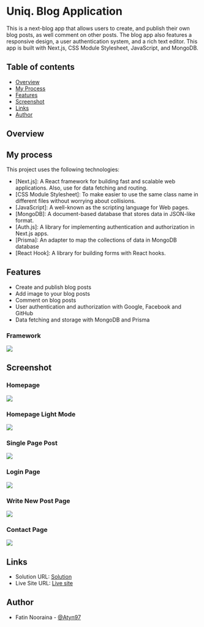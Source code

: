 # Uniq. Blog Application
This is a next-blog app that allows users to create, and publish their own blog posts, as well comment on other posts. The blog app also features a responsive design, a user authentication system, and a rich text editor. This app is built with Next.js, CSS Module Stylesheet, JavaScript, and MongoDB. 

## Table of contents

- [Overview](#overview)
- [My Process](#my-process)
- [Features](#features)
- [Screenshot](#screenshot)
- [Links](#links)
- [Author](#author)

## Overview

## My process


This project uses the following technologies:

- [Next.js]: A React framework for building fast and scalable web applications. Also, use for data fetching and routing.
- [CSS Module Stylesheet]:  To make easier to use the same class name in different files without worrying about collisions.
- [JavaScript]: A well-known as the scripting language for Web pages.
- [MongoDB]: A document-based database that stores data in JSON-like format.
- [Auth.js]: A library for implementing authentication and authorization in Next.js apps.
- [Prisma]: An adapter to map the collections of data in MongoDB database
- [React Hook]: A library for building forms with React hooks.

## Features

- Create and publish blog posts
- Add image to your blog posts
- Comment on blog posts
- User authentication and authorization with Google, Facebook and GitHub
- Data fetching and storage with MongoDB and Prisma

### Framework

![](./framework.png)

## Screenshot

### Homepage

![](./Homepage.png)

### Homepage Light Mode

![](./Light-mode.png)

### Single Page Post

![](./single-post.png)

### Login Page

![](./login.png)

### Write New Post Page

![](./write-new-post.png)

### Contact Page

![](./contact-page.png)


## Links

- Solution URL: [Solution](https://github.com/Atyn97/uniq-blog-app)
- Live Site URL: [Live site]()




## Author

- Fatin Nooraina - [@Atyn97](https://github.com/Atyn97)

